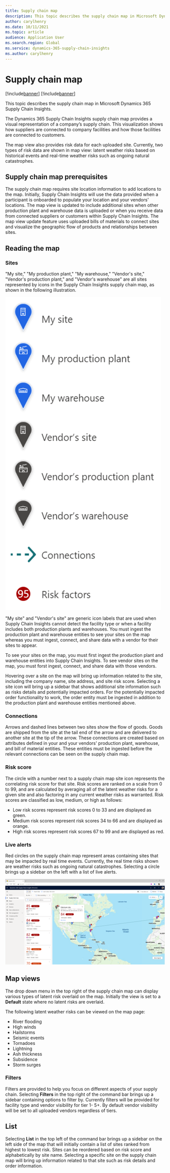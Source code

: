 ```yaml
---
title: Supply chain map
description: This topic describes the supply chain map in Microsoft Dynamics 365 Supply Chain Insights.
author: carylhenry
ms.date: 10/11/2021
ms.topic: article
audience: Application User
ms.search.region: Global
ms.service: dynamics-365-supply-chain-insights
ms.author: carylhenry
---
```


# Supply chain map

[!include[banner](includes/banner.md)]
[!include[banner](includes/preview-banner.md)]

This topic describes the supply chain map in Microsoft Dynamics 365 Supply Chain Insights.

The Dynamics 365 Supply Chain Insights supply chain map provides a visual representation of a company’s supply chain. This visualization shows how suppliers are connected to company facilities and how those facilities are connected to customers. 

The map view also provides risk data for each uploaded site. Currently, two types of risk data are shown in map view: latent weather risks based on historical events and real-time weather risks such as ongoing natural catastrophes.

## Supply chain map prerequisites

The supply chain map requires site location information to add locations to the map. Initially, Supply Chain Insights will use the data provided when a participant is onboarded to populate your location and your vendors' locations. The map view is updated to include additional sites when other production plant and warehouse data is uploaded or when you receive data from connected suppliers or customers within Supply Chain Insights. The map view update feature uses uploaded bills of materials to connect sites and visualize the geographic flow of products and relationships between sites. 

## Reading the map

### Sites

"My site," "My production plant," "My warehouse," "Vendor's site," "Vendor's production plant," and "Vendor's warehouse" are all sites represented by icons in the Supply Chain Insights supply chain map, as shown in the following illustration. 

![Icons used to represent different types of locations on the supply chain map](/articles/media/supply-chain-map-legend.PNG)

"My site" and "Vendor's site" are generic icon labels that are used when Supply Chain Insights cannot detect the facility type or when a facility includes both production plants and warehouses. You must ingest the production plant and warehouse entities to see your sites on the map whereas you must ingest, connect, and share data with a vendor for their sites to appear.

To see your sites on the map, you must first ingest the production plant and warehouse entities into Supply Chain Insights. To see vendor sites on the map, you must forst ingest, connect, and share data with those vendors.

Hovering over a site on the map will bring up information related to the site, including the company name, site address, and site risk score. Selecting a site icon will bring up a sidebar that shows additional site information such as risks details and potentially impacted orders. For the potentially impacted order functionality to work, the order entity must be ingested in addition to the production plant and warehouse entities mentioned above.

### Connections

Arrows and dashed lines between two sites show the flow of goods. Goods are shipped from the site at the tail end of the arrow and are delivered to another site at the tip of the arrow. These connections are created based on attributes defined in your and your vendors' production plant, warehouse, and bill of material entities. These entities must be ingested before the relevant connections can be seen on the supply chain map.

### Risk score

The circle with a number next to a supply chain map site icon represents the correlating risk score for that site. Risk scores are ranked on a scale from 0 to 99, and are calculated by averaging all of the latent weather risks for a given site and also factoring in any current weather risks as warranted. Risk scores are classified as low, medium, or high as follows: 

- Low risk scores represent risk scores 0 to 33 and are displayed as green. 
- Medium risk scores represent risk scores 34 to 66 and are displayed as orange. 
- High risk scores represent risk scores 67 to 99 and are displayed as red. 

### Live alerts

Red circles on the supply chain map represent areas containing sites that may be impacted by real time events. Currently, the real time risks shown are weather risks such as ongoing natural catastrophes. Selecting a circle brings up a sidebar on the left with a list of live alerts. 

![Supply chain map showing the sidebar listing sites and their risk scores](/articles/media/supply-chain-map.PNG)

## Map views

The drop down menu in the top right of the supply chain map can display various types of latent risk overlaid on the map. Initially the view is set to a **Default** state where no latent risks are overlaid.  

The following latent weather risks can be viewed on the map page:

- River flooding
- High winds
- Hailstorms
- Seismic events
- Tornadoes
- Lightning
- Ash thickness
- Subsidence
- Storm surges

### Filters

Filters are provided to help you focus on different aspects of your supply chain. Selecting **Filters** in the top right of the command bar brings up a sidebar containing options to filter by. Currently filters will be provided for facility type and vendor visibility for tier 1- 5+. By default vendor visibility will be set to all uploaded vendors regardless of tiers.

## List

Selecting **List** in the top left of the command bar brings up a sidebar on the left side of the map that will initially contain a list of sites ranked from highest to lowest risk. Sites can be reordered based on risk score and alphabetically by site name. Selecting a specific site on the supply chain map will bring up information related to that site such as risk details and order information.
